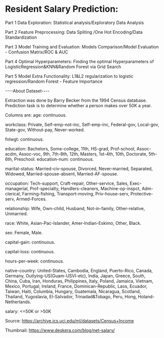 # Resident Salary Prediction:


Part 1 Data Exploration: Statistical analysis/Exploratory Data Analysis

Part 2 Feature Preprocessing: Data Spliting /One Hot Encoding/Data Standardization

Part 3 Model Training and Evaluation: Models Comparison/Model Evaluation - Confusion Matrix/ROC & AUC

Part 4 Optimal Hyperparameters: Finding the optimal Hyperparameters of LogisticRegression&KNN&Random Forest via Grid Search

Part 5 Model Extra Functionality: L1&L2 regularization to logistic regression/Random Forest - Feature Importance


----About Dataset----

Extraction was done by Barry Becker from the 1994 Census database.
Prediction task is to determine whether a person makes over 50K a year.

Columns are:
age: continuous.

workclass: Private, Self-emp-not-inc, Self-emp-inc, Federal-gov, Local-gov, State-gov, Without-pay, Never-worked.

fnlwgt: continuous.

education: Bachelors, Some-college, 11th, HS-grad, Prof-school, Assoc-acdm, Assoc-voc, 9th, 7th-8th, 12th, Masters, 1st-4th, 10th, Doctorate, 5th-6th, Preschool.
education-num: continuous.

marital-status: Married-civ-spouse, Divorced, Never-married, Separated, Widowed, Married-spouse-absent, Married-AF-spouse.

occupation: Tech-support, Craft-repair, Other-service, Sales, Exec-managerial, Prof-specialty, Handlers-cleaners, Machine-op-inspct, Adm-clerical, Farming-fishing, Transport-moving, Priv-house-serv, Protective-serv, Armed-Forces.

relationship: Wife, Own-child, Husband, Not-in-family, Other-relative, Unmarried.

race: White, Asian-Pac-Islander, Amer-Indian-Eskimo, Other, Black.

sex: Female, Male.

capital-gain: continuous.

capital-loss: continuous.

hours-per-week: continuous.

native-country: United-States, Cambodia, England, Puerto-Rico, Canada, Germany, Outlying-US(Guam-USVI-etc), India, Japan, Greece, South, China, Cuba, Iran, Honduras, Philippines, Italy, Poland, Jamaica, Vietnam, Mexico, Portugal, Ireland, France, Dominican-Republic, Laos, Ecuador, Taiwan, Haiti, Columbia, Hungary, Guatemala, Nicaragua, Scotland, Thailand, Yugoslavia, El-Salvador, Trinadad&Tobago, Peru, Hong, Holand-Netherlands.

salary: <=50K or >50K

Source: https://archive.ics.uci.edu/ml/datasets/Census+Income

Thumbnail: https://www.deskera.com/blog/net-salary/
